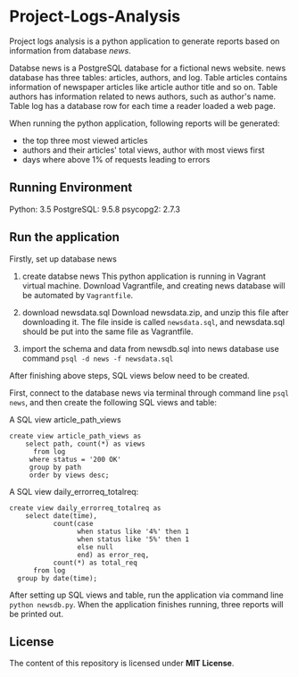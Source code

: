 # Project-Logs-Analysis
Project logs analysis is a python application to generate reports based on information from database *news*.

Databse news is a PostgreSQL database for a fictional news website. news database has three tables:
articles, authors, and log.  Table articles contains information of newspaper articles like article author title and so on.  Table authors has information related to news authors, such as author's name. Table log has a database row for each time a reader loaded a web page.

When running the python application, following reports will be generated:
* the top three most viewed articles
* authors and their articles' total views, author with most views first
* days where above 1% of requests leading to errors

## Running Environment
Python: 3.5
PostgreSQL: 9.5.8
psycopg2: 2.7.3


## Run the application

Firstly, set up database news
1. create databse news
This python application is running in Vagrant virtual machine.  Download Vagrantfile, and creating news database will be automated by `Vagrantfile`.

2. download newsdata.sql
Download newsdata.zip, and unzip this file after downloading it.  The file inside is called `newsdata.sql`, and newsdata.sql should be put into the same file as Vagrantfile.

3. import the schema and data from newsdb.sql into news database
use command `psql -d news -f newsdata.sql`

After finishing above steps, SQL views below need to be created.
  

First, connect to the database news via terminal through command line `psql news`, and then create the following SQL views and table:

A SQL view article_path_views
```
create view article_path_views as
    select path, count(*) as views
      from log
     where status = '200 OK'
     group by path
     order by views desc;
```


A SQL view daily_errorreq_totalreq:
```
create view daily_errorreq_totalreq as 
    select date(time),
           count(case 
                 when status like '4%' then 1
                 when status like '5%' then 1 
                 else null 
                 end) as error_req, 
           count(*) as total_req 
      from log 
  group by date(time);
```


After setting up SQL views and table, run the application via command line `python newsdb.py`.  When the application finishes running, three reports will be printed out.

## License
The content of this repository is licensed under **MIT License**.